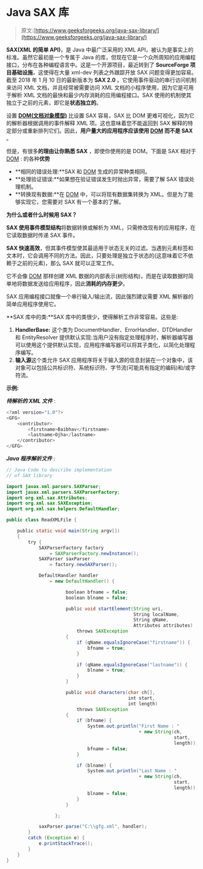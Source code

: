# Java SAX 库

> 原文:[https://www.geeksforgeeks.org/java-sax-library/](https://www.geeksforgeeks.org/java-sax-library/)

**SAX(XML 的简单 API)**，是 Java 中最广泛采用的 XML API，被认为是事实上的标准。虽然它最初是一个专属于 Java 的库，但现在它是一个众所周知的应用编程接口，分布在各种编程语言中。这是一个开源项目，最近转到了 **SourceForge 项目基础设施**，这使得在大量 xml-dev 列表之外跟踪开放 SAX 问题变得更加容易。截至 2018 年 1 月 10 日的最新版本为 **SAX 2.0** 。它使用事件驱动的串行访问机制来访问 XML 文档，并且经常被需要访问 XML 文档的小程序使用，因为它是可用于解析 XML 文档的最快和最少内存消耗的应用编程接口。SAX 使用的机制使其独立于之前的元素，即它是**状态独立的**。

设置 **[DOM(文档对象模型)](https://www.geeksforgeeks.org/dom-document-object-model/)** 比设置 SAX 容易，SAX 比 DOM 更难可视化，因为它的解析器根据调用的事件解释 XML 项。这也意味着您不能返回到 SAX 解释的特定部分或重新排列它们。因此，**用户量大的应用程序应该使用 [DOM](https://www.geeksforgeeks.org/dom-document-object-model/) 而不是 SAX** 。

但是，有很多**的理由让你熟悉 SAX** ，即使你使用的是 DOM。下面是 SAX 相对于 [DOM](https://www.geeksforgeeks.org/dom-document-object-model/) : 的各种**优势**

*   **相同的错误处理:**SAX 和 [DOM](https://www.geeksforgeeks.org/dom-document-object-model/) 生成的异常种类相同。
*   **处理验证错误:**如果想在验证错误发生时抛出异常，需要了解 SAX 错误处理机制。
*   **转换现有数据:**在 [DOM](https://www.geeksforgeeks.org/dom-document-object-model/) 中，可以将现有数据集转换为 XML。但是为了能够实现它，您需要对 SAX 有一个基本的了解。

**为什么或者什么时候用 SAX？**

**SAX 使用事件模型结构**将数据转换或解析为 XML，只需修改现有的应用程序，在它读取数据时传递 SAX 事件。

**SAX 快速高效**，但其事件模型使其最适用于状态无关的过滤。当遇到元素标签和文本时，它会调用不同的方法。因此，只要处理是独立于状态的(这意味着它不依赖于之前的元素)，那么 SAX 就可以正常工作。

它不会像 [DOM](https://www.geeksforgeeks.org/dom-document-object-model/) 那样创建 XML 数据的内部表示(树形结构)，而是在读取数据时简单地将数据发送给应用程序，因此**消耗的内存更少**。

SAX 应用编程接口就像一个串行输入/输出流，因此强烈建议需要 XML 解析器的简单应用程序使用它。

**SAX 库中的类:**SAX 库中的类很少，使得解析工作非常容易。这些是:

1.  **HandlerBase:** 这个类为 DocumentHandler、ErrorHandler、DTDHandler 和 EntityResolver 提供默认实现:当用户没有指定处理程序时，解析器编写器可以使用这个提供默认实现，应用程序编写器可以将其子类化，以简化处理程序编写。
2.  **输入源**这个类允许 SAX 应用程序将关于输入源的信息封装在一个对象中，该对象可以包括公共标识符、系统标识符、字节流(可能具有指定的编码)和/或字符流。

**示例:**

***待解析的 XML 文件*** :

```java
<?xml version="1.0"?>
<GFG>
    <contributor>
        <firstname>Baibhav</firstname>
        <lastname>Ojha</lastname>
    </contributor>
</GFG>
```

***Java 程序解析文件*** :

```java
// Java Code to describe implementation
// of SAX library

import javax.xml.parsers.SAXParser;
import javax.xml.parsers.SAXParserFactory;
import org.xml.sax.Attributes;
import org.xml.sax.SAXException;
import org.xml.sax.helpers.DefaultHandler;

public class ReadXMLFile {

    public static void main(String argv[])
    {
        try {
            SAXParserFactory factory
                = SAXParserFactory.newInstance();
            SAXParser saxParser
                = factory.newSAXParser();

            DefaultHandler handler
                = new DefaultHandler() {

                      boolean bfname = false;
                      boolean blname = false;

                      public void startElement(String uri,
                                               String localName,
                                               String qName,
                                               Attributes attributes)
                          throws SAXException
                      {
                          if (qName.equalsIgnoreCase("firstname")) {
                              bfname = true;
                          }

                          if (qName.equalsIgnoreCase("lastname")) {
                              blname = true;
                          }
                      }

                      public void characters(char ch[],
                                             int start,
                                             int length)
                          throws SAXException
                      {
                          if (bfname) {
                              System.out.println("First Name : "
                                                 + new String(ch,
                                                              start,
                                                              length));
                              bfname = false;
                          }

                          if (blname) {
                              System.out.println("Last Name : "
                                                 + new String(ch,
                                                              start,
                                                              length));
                              blname = false;
                          }
                      }

                  };

            saxParser.parse("C:\\gfg.xml", handler);
        }
        catch (Exception e) {
            e.printStackTrace();
        }
    }
}
```